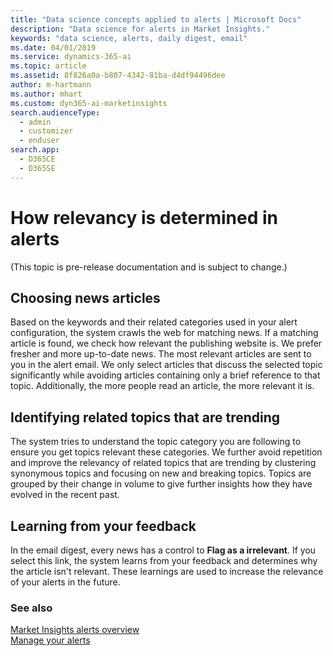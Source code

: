 ```yaml
---
title: "Data science concepts applied to alerts | Microsoft Docs"
description: "Data science for alerts in Market Insights."
keywords: "data science, alerts, daily digest, email"
ms.date: 04/01/2019
ms.service: dynamics-365-ai
ms.topic: article
ms.assetid: 8f826a0a-b807-4342-81ba-d4df94496dee
author: m-hartmann
ms.author: mhart
ms.custom: dyn365-ai-marketinsights
search.audienceType: 
  - admin
  - customizer
  - enduser
search.app: 
  - D365CE
  - D365SE
---
```


# How relevancy is determined in alerts

(This topic is pre-release documentation and is subject to change.)

## Choosing news articles

Based on the keywords and their related categories used in your alert configuration, the system crawls the web for matching news. If a matching article is found, we check how relevant the publishing website is. We prefer fresher and more up-to-date news. The most relevant articles are sent to you in the alert email. We only select articles that discuss the selected topic significantly while avoiding articles containing only a brief reference to that topic. Additionally, the more people read an article, the more relevant it is.

## Identifying related topics that are trending

The system tries to understand the topic category you are following to ensure you get topics relevant these categories. We further avoid repetition and improve the relevancy of related topics that are trending by clustering synonymous topics and focusing on new and breaking topics. Topics are grouped by their change in volume to give further insights how they have evolved in the recent past.

## Learning from your feedback

In the email digest, every news has a control to **Flag as a irrelevant**. If you select this link, the system learns from your feedback and determines why the article isn't relevant. These learnings are used to increase the relevance of your alerts in the future.

### See also
[Market Insights alerts overview](alerts-overview.md)    
[Manage your alerts](alerts-management.md)